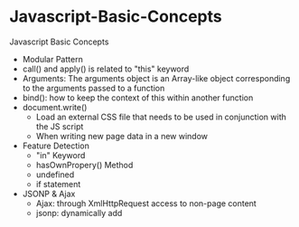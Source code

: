 # Javascript-Basic-Concepts
Javascript Basic Concepts

- Modular Pattern
- call() and apply() is related to "this" keyword
- Arguments: The arguments object is an Array-like object corresponding to the arguments passed to a function
- bind(): how to keep the context of this within another function
- document.write()
  - Load an external CSS file that needs to be used in conjunction with the JS script
  - When writing new page data in a new window
- Feature Detection
  - "in" Keyword
  - hasOwnPropery() Method
  - undefined
  - if statement
- JSONP & Ajax
  - Ajax: through XmlHttpRequest access to non-page content
  - jsonp: dynamically add <script> tag to invoke the server-provided js script


